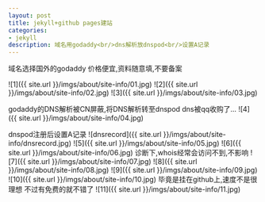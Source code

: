 ```yaml
---
layout: post
title: jekyll+github pages建站
categories:
- jekyll
description: 域名用godaddy<br/>dns解析放dnspod<br/>设置A记录
---
```

域名选择国外的godaddy
价格便宜,资料随意填,不要备案

![1]({{ site.url }}/imgs/about/site-info/01.jpg)
![2]({{ site.url }}/imgs/about/site-info/02.jpg)
![3]({{ site.url }}/imgs/about/site-info/03.jpg)

godaddy的DNS解析被CN屏蔽,将DNS解析转至dnspod
dns被qq收购了...
![4]({{ site.url }}/imgs/about/site-info/04.jpg)

dnspod注册后设置A记录
![dnsrecord]({{ site.url }}/imgs/about/site-info/dnsrecord.jpg)
![5]({{ site.url }}/imgs/about/site-info/05.jpg)
![6]({{ site.url }}/imgs/about/site-info/06.jpg)
诊断下,whois经常会访问不到,不影响
![7]({{ site.url }}/imgs/about/site-info/07.jpg)
![8]({{ site.url }}/imgs/about/site-info/08.jpg)
![9]({{ site.url }}/imgs/about/site-info/09.jpg)
![10]({{ site.url }}/imgs/about/site-info/10.jpg)
毕竟是挂在github上,速度不是很理想
不过有免费的就不错了
![11]({{ site.url }}/imgs/about/site-info/11.jpg)